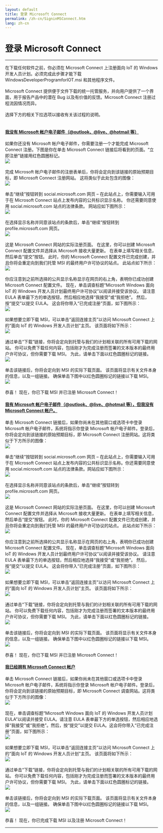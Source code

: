 ```yaml
---
layout: default
title: 登录 Microsoft Connect
permalink: /zh-cn/SigninMSConnect.htm
lang: zh-cn
---
```


<h1>登录 Microsoft Connect</h1>
<hr/>
在下载任何软件之前，你必须在 Microsoft Connect 上注册面向 IoT 的 Windows 开发人员计划。必须完成此步骤才能下载 WindowsDeveloperProgramforIOT.msi 和其他程序文件。<br/><br/> Microsoft Connect 提供便于文件下载的统一托管服务，并向用户提供了一个界面，用于报告产品中的潜在 Bug 以及有价值的反馈。Microsoft Connect 注册过程流因情况而异。<br/><br/> 选择下方的相关下拉选项以接收有关该过程的说明。<br/><br/>

<div class="panel-group" id="accordion">
<div class="panel panel-default">
    <div class="panel-heading">
    <h4 class="panel-title">
        <a data-toggle="collapse" data-parent="#accordion" href="#collapseOne">
        我没有 Microsoft 帐户电子邮件（@outlook、@live、@hotmail 等）
        </a>
    </h4>
    </div>
    <div id="collapseOne" class="panel-collapse collapse">
    <div class="panel-body">
        如果你还没有 Microsoft 帐户电子邮件，你需要注册一个才能完成 Microsoft Connect 注册。下图是你在单击 Microsoft Connect 链接后将看到的页面。“立即注册”链接用红色圆圈标记。
	    <br/><img src="{{site.baseurl}}/Resources/images/MSConnectSignup.png"><br/><br/>
        完成 Microsoft 帐户电子邮件的注册表单后，你将会定向到该链接的原始预期目标，即 Microsoft Connect 注册网站。 这将类似于此处包含的图像：
        <br/><img src="{{site.baseurl}}/Resources/images/MSConnectRegistration.png"><br/><br/>
        单击“继续”按钮转到 social.microsoft.com 网页 – 在此站点上，你需要输入可用于在 Microsoft Connect 站点上发布内容的公共标识显示名称。 你还需要同意使用 social.microsoft.com 站点的法律条款。 网站应如下图所示：
        <br/><img src="{{site.baseurl}}/Resources/images/MSConnectCreateProfile.png"><br/><br/>
        在选择显示名称并同意该站点的条款后，单击“继续”按钮转到 profile.microsoft.com 网页。
        <br/><img src="{{site.baseurl}}/Resources/images/MSConnectProfileRegister.png"><br/><br/>
        这是 Microsoft Connect 网站的实际注册页面。 在这里，你可以创建 Microsoft Connect 配置文件并选择从 Microsoft 接收大量更新。 在表单上填写相关信息，然后单击“提交”按钮。 此时，你的 Microsoft Connect 配置文件已完成创建，并且你将会重定向到我们托管 MSI 的最终用户许可协议的站点。 此站点如下所示：
        <br/><img src="{{site.baseurl}}/Resources/images/MSConnectSurvey.png"><br/><br/>
	    你应注意到之前所选择的公共显示名称显示在网页的右上角，表明你已成功创建 Microsoft Connect 配置文件。 现在，单击调查标题“Microsoft Windows 面向 IoT 的 Windows 开发人员计划最终用户许可协议”以阅读并接受该协议。 请注意 EULA 表单最下方的单选按钮，然后相应地选择“我接受”或“我拒绝”。 然后，按“提交”以提交 EULA。 这会将你带入“已完成注册”页面，如下图所示：
        <br/><img src="{{site.baseurl}}/Resources/images/MSConnectEULAThankYou.png"><br/><br/>
        如果想要立即下载 MSI，可以单击“返回连接主页”以访问 Microsoft Connect 上的“面向 IoT 的 Windows 开发人员计划”主页。 该页面将如下所示：
        <br/><img src="{{site.baseurl}}/Resources/images/MSConnectWOD.png"><br/><br/>
	    通过单击“下载”链接，你将会定向到托管与我们的计划相关联的所有可用下载的网站。 你可以免费下载任何内容，包括刚才为完成注册而签署的文本版本的最终用户许可协议，但你需要下载 MSI。 为此，请单击下面以红色圆圈标记的链接。
        <br/><img src="{{site.baseurl}}/Resources/images/MSConnectDownload.png"><br/><br/>
	    单击该链接后，你将会定向到 MSI 的实际下载页面。 该页面将显示有关文件本身的信息，以及一组链接。 确保单击下图中以红色圆圈标记的链接以下载 MSI。
	    <br/><img src="{{site.baseurl}}/Resources/images/ConnectDownloadClarification.png"><br/><br/>
        恭喜！ 现在，你已下载 MSI 并已注册 Microsoft Connect！
    </div>
    </div>
</div>
<div class="panel panel-default">
    <div class="panel-heading">
    <h4 class="panel-title">
        <a data-toggle="collapse" data-parent="#accordion" href="#collapseTwo">
        我有 Microsoft 帐户电子邮件（@outlook、@live、@hotmail 等），但我没有 Microsoft Connect 帐户。
        </a>
    </h4>
    </div>
    <div id="collapseTwo" class="panel-collapse collapse">
    <div class="panel-body">
	    单击 Microsoft Connect 链接后，如果你尚未在其他窗口或选项卡中登录 Microsoft 帐户电子邮件，系统将指示你登录 Microsoft 帐户电子邮件。登录后，你将会定向到该链接的原始预期目标，即 Microsoft Connect 注册网站。这将类似于下方所示的图像：
		<br/><img src="{{site.baseurl}}/Resources/images/MSConnectRegistration.png"><br/><br/>
		单击“继续”按钮转到 social.microsoft.com 网页 – 在此站点上，你需要输入可用于在 Microsoft Connect 站点上发布内容的公共标识显示名称。你还需要同意使用 social.microsoft.com 站点的法律条款。网站应如下图所示：
        <br/><img src="{{site.baseurl}}/Resources/images/MSConnectCreateProfile.png"><br/><br/>
        在选择显示名称并同意该站点的条款后，单击“继续”按钮转到 profile.microsoft.com 网页。
        <br/><img src="{{site.baseurl}}/Resources/images/MSConnectProfileRegister.png"><br/><br/>
        这是 Microsoft Connect 网站的实际注册页面。 在这里，你可以创建 Microsoft Connect 配置文件并选择从 Microsoft 接收大量更新。 在表单上填写相关信息，然后单击“提交”按钮。 此时，你的 Microsoft Connect 配置文件已完成创建，并且你将会重定向到我们托管 MSI 的最终用户许可协议的站点。 此站点如下所示：
        <br/><img src="{{site.baseurl}}/Resources/images/MSConnectSurvey.png"><br/><br/>
	    你应注意到之前所选择的公共显示名称显示在网页的右上角，表明你已成功创建 Microsoft Connect 配置文件。 现在，单击调查标题“Microsoft Windows 面向 IoT 的 Windows 开发人员计划最终用户许可协议”以阅读并接受该协议。 请注意 EULA 表单最下方的单选按钮，然后相应地选择“我接受”或“我拒绝”。 然后，按“提交”以提交 EULA。 这会将你带入“已完成注册”页面，如下图所示：
        <br/><img src="{{site.baseurl}}/Resources/images/MSConnectEULAThankYou.png"><br/><br/>
        如果想要立即下载 MSI，可以单击“返回连接主页”以访问 Microsoft Connect 上的“面向 IoT 的 Windows 开发人员计划”主页。 该页面将如下所示：
        <br/><img src="{{site.baseurl}}/Resources/images/MSConnectWOD.png"><br/><br/>
	    通过单击“下载”链接，你将会定向到托管与我们的计划相关联的所有可用下载的网站。 你可以免费下载任何内容，包括刚才为完成注册而签署的文本版本的最终用户许可协议，但你需要下载 MSI。 为此，请单击下面以红色圆圈标记的链接。
        <br/><img src="{{site.baseurl}}/Resources/images/MSConnectDownload.png"><br/><br/>
	    单击该链接后，你将会定向到 MSI 的实际下载页面。 该页面将显示有关文件本身的信息，以及一组链接。 确保单击下图中以红色圆圈标记的链接以下载 MSI。
	    <br/><img src="{{site.baseurl}}/Resources/images/ConnectDownloadClarification.png"><br/><br/>
        恭喜！ 现在，你已下载 MSI 并已注册 Microsoft Connect！
    </div>
    </div>
</div>
<div class="panel panel-default">
    <div class="panel-heading">
    <h4 class="panel-title">
        <a data-toggle="collapse" data-parent="#accordion" href="#collapseThree">
        我已经拥有 Microsoft Connect 帐户
        </a>
    </h4>
    </div>
    <div id="collapseThree" class="panel-collapse collapse">
    <div class="panel-body">
		单击 Microsoft Connect 链接后，如果你尚未在其他窗口或选项卡中登录 Microsoft 帐户电子邮件，系统将指示你登录 Microsoft 帐户电子邮件。登录后，你将会定向到该链接的原始预期目标，即 Microsoft Connect 调查网站。这将类似于下方所示的图像：
		<br/><img src="{{site.baseurl}}/Resources/images/MSConnectSurvey.png"><br/><br/>
	    现在，单击调查标题“Microsoft Windows 面向 IoT 的 Windows 开发人员计划 EULA”以阅读并接受 EULA。请注意 EULA 表单最下方的单选按钮，然后相应地选择“我接受”或“我拒绝”。然后，按“提交”以提交 EULA。这会将你带入“已完成注册”页面，如下图所示：
        <br/><img src="{{site.baseurl}}/Resources/images/MSConnectEULAThankYou.png"><br/><br/>
        如果想要立即下载 MSI，可以单击“返回连接主页”以访问 Microsoft Connect 上的“面向 IoT 的 Windows 开发人员计划”主页。 该页面将如下所示：
        <br/><img src="{{site.baseurl}}/Resources/images/MSConnectWOD.png"><br/><br/>
	    通过单击“下载”链接，你将会定向到托管与我们的计划相关联的所有可用下载的网站。 你可以免费下载任何内容，包括刚才为完成注册而签署的文本版本的最终用户许可协议，但你需要下载 MSI。 为此，请单击下面以红色圆圈标记的链接。
        <br/><img src="{{site.baseurl}}/Resources/images/MSConnectDownload.png"><br/><br/>
	    单击该链接后，你将会定向到 MSI 的实际下载页面。 该页面将显示有关文件本身的信息，以及一组链接。 确保单击下图中以红色圆圈标记的链接以下载 MSI。
	    <br/><img src="{{site.baseurl}}/Resources/images/ConnectDownloadClarification.png"><br/><br/>
        恭喜！ 现在，你已完成下载 MSI 以及注册 Microsoft Connect！
    </div>
    </div>
</div>
</div>
<hr/>
